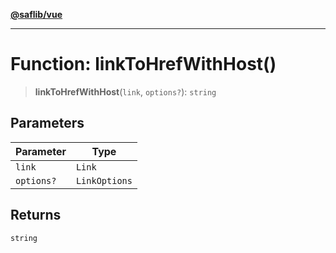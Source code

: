 [**@saflib/vue**](../../../index.md)

---

# Function: linkToHrefWithHost()

> **linkToHrefWithHost**(`link`, `options?`): `string`

## Parameters

| Parameter  | Type          |
| ---------- | ------------- |
| `link`     | `Link`        |
| `options?` | `LinkOptions` |

## Returns

`string`
